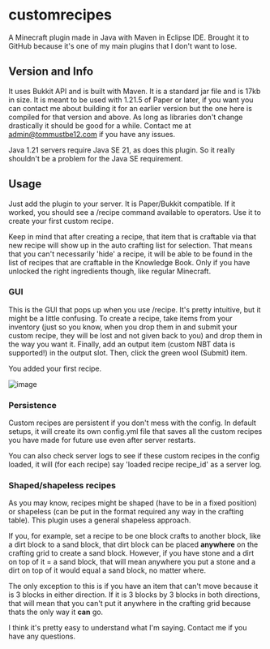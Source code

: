 # customrecipes
A Minecraft plugin made in Java with Maven in Eclipse IDE. Brought it to GitHub because it's one of my main plugins that I don't want to lose.

## Version and Info
It uses Bukkit API and is built with Maven. It is a standard jar file and is 17kb in size.
It is meant to be used with 1.21.5 of Paper or later, if you want you can contact me about building it for an earlier version but the one here is compiled for that version and above. As long as libraries don't change drastically it should be good for a while. Contact me at admin@tommustbe12.com if you have any issues.

Java 1.21 servers require Java SE 21, as does this plugin. So it really shouldn't be a problem for the Java SE requirement.

## Usage
Just add the plugin to your server. It is Paper/Bukkit compatible. If it worked, you should see a /recipe command available to operators. Use it to create your first custom recipe.

Keep in mind that after creating a recipe, that item that is craftable via that new recipe will show up in the auto crafting list for selection. That means that you can't necessarily 'hide' a recipe, it will be able to be found in the list of recipes that are craftable in the Knowledge Book. Only if you have unlocked the right ingredients though, like regular Minecraft.

### GUI
This is the GUI that pops up when you use /recipe. It's pretty intuitive, but it might be a little confusing.
To create a recipe, take items from your inventory (just so you know, when you drop them in and submit your custom recipe, they will be lost and not given back to you) and drop them in the way you want it.
Finally, add an output item (custom NBT data is supported!) in the output slot. Then, click the green wool (Submit) item.

You added your first recipe.

![image](https://github.com/user-attachments/assets/f26b29ac-4fe7-4b24-bf60-323fac4786e1)

### Persistence
Custom recipes are persistent if you don't mess with the config. In default setups, it will create its own config.yml file that saves all the custom recipes you have made for future use even after server restarts.

You can also check server logs to see if these custom recipes in the config loaded, it will (for each recipe) say 'loaded recipe recipe_id' as a server log.

### Shaped/shapeless recipes
As you may know, recipes might be shaped (have to be in a fixed position) or shapeless (can be put in the format required any way in the crafting table).
This plugin uses a general shapeless approach.

If you, for example, set a recipe to be one block crafts to another block, like a dirt block to a sand block, that dirt block can be placed **anywhere** on the crafting grid to create a sand block.
However, if you have stone and a dirt on top of it = a sand block, that will mean anywhere you put a stone and a dirt on top of it would equal a sand block, no matter where.

The only exception to this is if you have an item that can't move because it is 3 blocks in either direction. If it is 3 blocks by 3 blocks in both directions, that will mean that you can't put it anywhere in the crafting grid because thats the only way it **can** go.

I think it's pretty easy to understand what I'm saying. Contact me if you have any questions.
